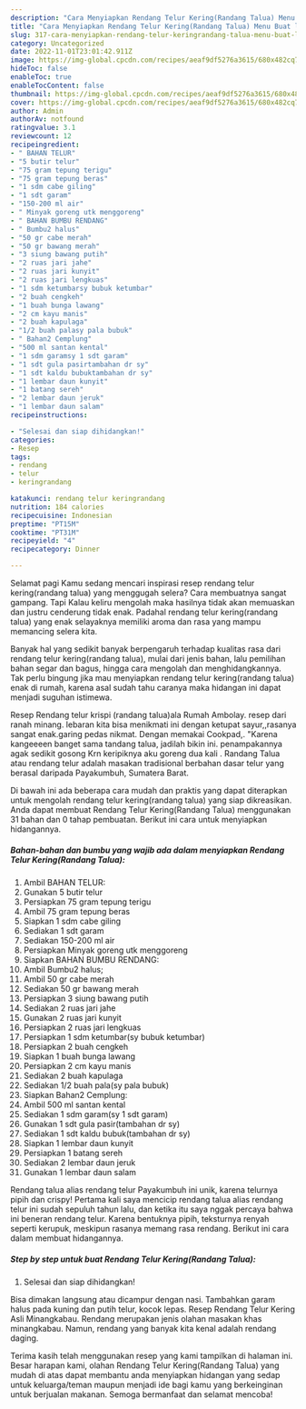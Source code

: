 ```yaml
---
description: "Cara Menyiapkan Rendang Telur Kering(Randang Talua) Menu Buat lebaran"
title: "Cara Menyiapkan Rendang Telur Kering(Randang Talua) Menu Buat lebaran"
slug: 317-cara-menyiapkan-rendang-telur-keringrandang-talua-menu-buat-lebaran
category: Uncategorized
date: 2022-11-01T23:01:42.911Z
image: https://img-global.cpcdn.com/recipes/aeaf9df5276a3615/680x482cq70/rendang-telur-keringrandang-talua-foto-resep-utama.jpg
hideToc: false
enableToc: true
enableTocContent: false
thumbnail: https://img-global.cpcdn.com/recipes/aeaf9df5276a3615/680x482cq70/rendang-telur-keringrandang-talua-foto-resep-utama.jpg
cover: https://img-global.cpcdn.com/recipes/aeaf9df5276a3615/680x482cq70/rendang-telur-keringrandang-talua-foto-resep-utama.jpg
author: Admin
authorAv: notfound
ratingvalue: 3.1
reviewcount: 12
recipeingredient:
- " BAHAN TELUR"
- "5 butir telur"
- "75 gram tepung terigu"
- "75 gram tepung beras"
- "1 sdm cabe giling"
- "1 sdt garam"
- "150-200 ml air"
- " Minyak goreng utk menggoreng"
- " BAHAN BUMBU RENDANG"
- " Bumbu2 halus"
- "50 gr cabe merah"
- "50 gr bawang merah"
- "3 siung bawang putih"
- "2 ruas jari jahe"
- "2 ruas jari kunyit"
- "2 ruas jari lengkuas"
- "1 sdm ketumbarsy bubuk ketumbar"
- "2 buah cengkeh"
- "1 buah bunga lawang"
- "2 cm kayu manis"
- "2 buah kapulaga"
- "1/2 buah palasy pala bubuk"
- " Bahan2 Cemplung"
- "500 ml santan kental"
- "1 sdm garamsy 1 sdt garam"
- "1 sdt gula pasirtambahan dr sy"
- "1 sdt kaldu bubuktambahan dr sy"
- "1 lembar daun kunyit"
- "1 batang sereh"
- "2 lembar daun jeruk"
- "1 lembar daun salam"
recipeinstructions:

- "Selesai dan siap dihidangkan!"
categories:
- Resep
tags:
- rendang
- telur
- keringrandang

katakunci: rendang telur keringrandang 
nutrition: 184 calories
recipecuisine: Indonesian
preptime: "PT15M"
cooktime: "PT31M"
recipeyield: "4"
recipecategory: Dinner

---
```



Selamat pagi Kamu sedang mencari inspirasi resep rendang telur kering(randang talua) yang menggugah selera? Cara membuatnya sangat gampang. Tapi Kalau keliru mengolah maka hasilnya tidak akan memuaskan dan justru cenderung tidak enak. Padahal rendang telur kering(randang talua) yang enak selayaknya memiliki aroma dan rasa yang mampu memancing selera kita.


Banyak hal yang sedikit banyak berpengaruh terhadap kualitas rasa dari rendang telur kering(randang talua), mulai dari jenis bahan, lalu pemilihan bahan segar dan bagus, hingga cara mengolah dan menghidangkannya. Tak perlu bingung jika mau menyiapkan rendang telur kering(randang talua) enak di rumah, karena asal sudah tahu caranya maka hidangan ini dapat menjadi suguhan istimewa.

Resep Rendang telur krispi (randang talua)ala Rumah Ambolay. resep dari ranah minang. lebaran kita bisa menikmati ini dengan ketupat sayur,,rasanya sangat enak.garing pedas nikmat. Dengan memakai Cookpad,. &#34;Karena kangeeeen banget sama tandang talua, jadilah bikin ini. penampakannya agak sedikit gosong Krn keripiknya aku goreng dua kali . Randang Talua atau rendang telur adalah masakan tradisional berbahan dasar telur yang berasal daripada Payakumbuh, Sumatera Barat.


Di bawah ini ada beberapa cara mudah dan praktis yang dapat diterapkan untuk mengolah rendang telur kering(randang talua) yang siap dikreasikan. Anda dapat membuat Rendang Telur Kering(Randang Talua) menggunakan 31 bahan dan 0 tahap pembuatan. Berikut ini cara untuk menyiapkan hidangannya.

<!--inarticleads1-->

##### Bahan-bahan dan bumbu yang wajib ada dalam menyiapkan Rendang Telur Kering(Randang Talua):

1. Ambil  BAHAN TELUR:
1. Gunakan 5 butir telur
1. Persiapkan 75 gram tepung terigu
1. Ambil 75 gram tepung beras
1. Siapkan 1 sdm cabe giling
1. Sediakan 1 sdt garam
1. Sediakan 150-200 ml air
1. Persiapkan  Minyak goreng utk menggoreng
1. Siapkan  BAHAN BUMBU RENDANG:
1. Ambil  Bumbu2 halus;
1. Ambil 50 gr cabe merah
1. Sediakan 50 gr bawang merah
1. Persiapkan 3 siung bawang putih
1. Sediakan 2 ruas jari jahe
1. Gunakan 2 ruas jari kunyit
1. Persiapkan 2 ruas jari lengkuas
1. Persiapkan 1 sdm ketumbar(sy bubuk ketumbar)
1. Persiapkan 2 buah cengkeh
1. Siapkan 1 buah bunga lawang
1. Persiapkan 2 cm kayu manis
1. Sediakan 2 buah kapulaga
1. Sediakan 1/2 buah pala(sy pala bubuk)
1. Siapkan  Bahan2 Cemplung:
1. Ambil 500 ml santan kental
1. Sediakan 1 sdm garam(sy 1 sdt garam)
1. Gunakan 1 sdt gula pasir(tambahan dr sy)
1. Sediakan 1 sdt kaldu bubuk(tambahan dr sy)
1. Siapkan 1 lembar daun kunyit
1. Persiapkan 1 batang sereh
1. Sediakan 2 lembar daun jeruk
1. Gunakan 1 lembar daun salam


Rendang talua alias rendang telur Payakumbuh ini unik, karena telurnya pipih dan crispy! Pertama kali saya mencicip rendang talua alias rendang telur ini sudah sepuluh tahun lalu, dan ketika itu saya nggak percaya bahwa ini beneran rendang telur. Karena bentuknya pipih, teksturnya renyah seperti kerupuk, meskipun rasanya memang rasa rendang. Berikut ini cara dalam membuat hidangannya. 

<!--inarticleads2-->

##### Step by step untuk buat Rendang Telur Kering(Randang Talua):


1. Selesai dan siap dihidangkan!

Bisa dimakan langsung atau dicampur dengan nasi. Tambahkan garam halus pada kuning dan putih telur, kocok lepas. Resep Rendang Telur Kering Asli Minangkabau. Rendang merupakan jenis olahan masakan khas minangkabau. Namun, rendang yang banyak kita kenal adalah rendang daging. 

Terima kasih telah menggunakan resep yang kami tampilkan di halaman ini. Besar harapan kami, olahan Rendang Telur Kering(Randang Talua) yang mudah di atas dapat membantu anda menyiapkan hidangan yang sedap untuk keluarga/teman maupun menjadi ide bagi kamu yang berkeinginan untuk berjualan makanan. Semoga bermanfaat dan selamat mencoba!
